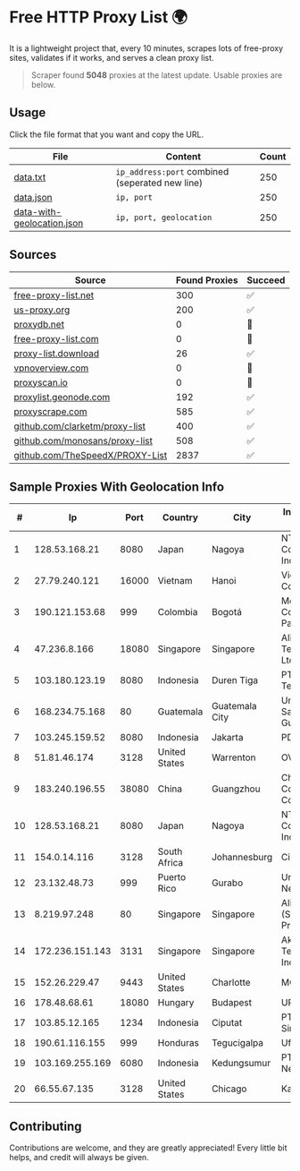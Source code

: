 
# Free HTTP Proxy List 🌍

It is a lightweight project that, every 10 minutes, scrapes lots of free-proxy sites, validates if it works, and serves a clean proxy list.


> Scraper found **5048** proxies at the latest update. Usable proxies are below.

## Usage

Click the file format that you want and copy the URL.


|File|Content|Count|
|----|-------|-----|
|[data.txt](https://raw.githubusercontent.com/themiralay/Proxy-List-World/master/data.txt)|`ip_address:port` combined (seperated new line)|250|
|[data.json](https://raw.githubusercontent.com/themiralay/Proxy-List-World/master/data.json)|`ip, port`|250|
|[data-with-geolocation.json](https://raw.githubusercontent.com/themiralay/Proxy-List-World/master/data-with-geolocation.json)|`ip, port, geolocation`|250|

## Sources

|Source|Found Proxies|Succeed|
|------|-------------|-------|
|[free-proxy-list.net](https://free-proxy-list.net)|300|✅|
|[us-proxy.org](https://www.us-proxy.org)|200|✅|
|[proxydb.net](http://proxydb.net)|0|🚫|
|[free-proxy-list.com](https://free-proxy-list.com/?page=&port=&type%5B%5D=http&type%5B%5D=https&up_time=0&search=Search)|0|🚫|
|[proxy-list.download](https://www.proxy-list.download/HTTP)|26|✅|
|[vpnoverview.com](https://vpnoverview.com/privacy/anonymous-browsing/free-proxy-servers)|0|🚫|
|[proxyscan.io](https://www.proxyscan.io)|0|🚫|
|[proxylist.geonode.com](https://proxylist.geonode.com/api/proxy-list?limit=300&page=1&sort_by=lastChecked&sort_type=desc&protocols=http,https)|192|✅|
|[proxyscrape.com](https://api.proxyscrape.com/v2/?request=displayproxies&protocol=http&timeout=10000&country=all&ssl=all&anonymity=all)|585|✅|
|[github.com/clarketm/proxy-list](https://raw.githubusercontent.com/clarketm/proxy-list/master/proxy-list-raw.txt)|400|✅|
|[github.com/monosans/proxy-list](https://raw.githubusercontent.com/monosans/proxy-list/main/proxies/http.txt)|508|✅|
|[github.com/TheSpeedX/PROXY-List](https://raw.githubusercontent.com/TheSpeedX/PROXY-List/master/http.txt)|2837|✅|


## Sample Proxies With Geolocation Info

|#|Ip|Port|Country|City|Internet Service Provider|
|-|--|----|-------|----|-------------------------|
|1|128.53.168.21|8080|Japan|Nagoya|NTT PC Communications, Inc.|
|2|27.79.240.121|16000|Vietnam|Hanoi|Viettel Corporation|
|3|190.121.153.68|999|Colombia|Bogotá|Media Commerce Partners S.A|
|4|47.236.8.166|18080|Singapore|Singapore|Alibaba (US) Technology Co., Ltd.|
|5|103.180.123.19|8080|Indonesia|Duren Tiga|PT Indo Telemedia Solusi|
|6|168.234.75.168|80|Guatemala|Guatemala City|Universidad de San Carlos de Guatemala|
|7|103.245.159.52|8080|Indonesia|Jakarta|PDWNet|
|8|51.81.46.174|3128|United States|Warrenton|OVH SAS|
|9|183.240.196.55|38080|China|Guangzhou|China Mobile Communications Corporation|
|10|128.53.168.21|8080|Japan|Nagoya|NTT PC Communications, Inc.|
|11|154.0.14.116|3128|South Africa|Johannesburg|Cisp IP3|
|12|23.132.48.73|999|Puerto Rico|Gurabo|Urban Wifi Networks LLC|
|13|8.219.97.248|80|Singapore|Singapore|Alibaba Cloud (Singapore) Private Limited|
|14|172.236.151.143|3131|Singapore|Singapore|Akamai Technologies, Inc.|
|15|152.26.229.47|9443|United States|Charlotte|MCNC|
|16|178.48.68.61|18080|Hungary|Budapest|UPC|
|17|103.85.12.165|1234|Indonesia|Ciputat|PT. Hesta Media Sinergi|
|18|190.61.116.155|999|Honduras|Tegucigalpa|Ufinet Honduras|
|19|103.169.255.169|6080|Indonesia|Kedungsumur|PT Master Star Network|
|20|66.55.67.135|3128|United States|Chicago|Kamatera, Inc.|



## Contributing

Contributions are welcome, and they are greatly appreciated! Every
little bit helps, and credit will always be given.

